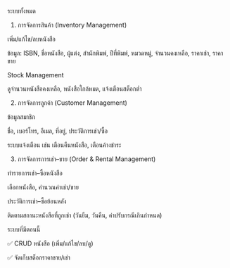 ระบบทั้งหมด
1. การจัดการสินค้า (Inventory Management)

เพิ่ม/แก้ไข/ลบหนังสือ

ข้อมูล: ISBN, ชื่อหนังสือ, ผู้แต่ง, สำนักพิมพ์, ปีที่พิมพ์, หมวดหมู่, จำนวนคงเหลือ, ราคาเช่า, ราคาขาย

Stock Management

ดูจำนวนหนังสือคงเหลือ, หนังสือใกล้หมด, แจ้งเตือนสต็อกต่ำ


2. การจัดการลูกค้า (Customer Management)

ข้อมูลสมาชิก

ชื่อ, เบอร์โทร, อีเมล, ที่อยู่, ประวัติการเช่า/ซื้อ

ระบบแจ้งเตือน เช่น เตือนคืนหนังสือ, เตือนค้างชำระ

3. การจัดการการเช่า–ขาย (Order & Rental Management)

ทำรายการเช่า–ซื้อหนังสือ

เลือกหนังสือ, คำนวณค่าเช่า/ขาย

ประวัติการเช่า–ซื้อย้อนหลัง

ติดตามสถานะหนังสือที่ถูกเช่า (วันยืม, วันคืน, ค่าปรับกรณีเกินกำหนด)


ระบบที่มีตอนนี้

✅ CRUD หนังสือ (เพิ่ม/แก้ไข/ลบ/ดู)

✅ จัดเก็บสต็อกราคาขาย/เช่า



